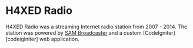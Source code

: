 # H4XED Radio

H4XED Radio was a streaming Internet radio station from 2007 - 2014. The station was powered by [SAM Broadcaster][sambroadcaster] and a custom [CodeIgniter][codeiginiter] web application.

[codeigniter]: http://ellislab.com/codeigniter
[sambroadcaster]: http://spacial.com/sam-broadcaster
